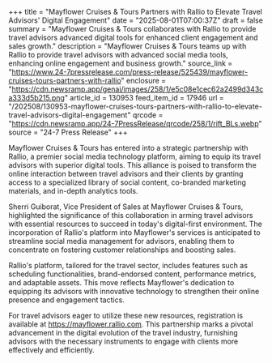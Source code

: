 +++
title = "Mayflower Cruises & Tours Partners with Rallio to Elevate Travel Advisors' Digital Engagement"
date = "2025-08-01T07:00:37Z"
draft = false
summary = "Mayflower Cruises & Tours collaborates with Rallio to provide travel advisors advanced digital tools for enhanced client engagement and sales growth."
description = "Mayflower Cruises & Tours teams up with Rallio to provide travel advisors with advanced social media tools, enhancing online engagement and business growth."
source_link = "https://www.24-7pressrelease.com/press-release/525439/mayflower-cruises-tours-partners-with-rallio"
enclosure = "https://cdn.newsramp.app/genai/images/258/1/e5c08e1cec62a2499d343ca333d5b215.png"
article_id = 130953
feed_item_id = 17946
url = "/202508/130953-mayflower-cruises-tours-partners-with-rallio-to-elevate-travel-advisors-digital-engagement"
qrcode = "https://cdn.newsramp.app/24-7PressRelease/qrcode/258/1/rift_BLs.webp"
source = "24-7 Press Release"
+++

<p>Mayflower Cruises & Tours has entered into a strategic partnership with Rallio, a premier social media technology platform, aiming to equip its travel advisors with superior digital tools. This alliance is poised to transform the online interaction between travel advisors and their clients by granting access to a specialized library of social content, co-branded marketing materials, and in-depth analytics tools.</p><p>Sherri Guiborat, Vice President of Sales at Mayflower Cruises & Tours, highlighted the significance of this collaboration in arming travel advisors with essential resources to succeed in today's digital-first environment. The incorporation of Rallio's platform into Mayflower's services is anticipated to streamline social media management for advisors, enabling them to concentrate on fostering customer relationships and boosting sales.</p><p>Rallio's platform, tailored for the travel sector, includes features such as scheduling functionalities, brand-endorsed content, performance metrics, and adaptable assets. This move reflects Mayflower's dedication to equipping its advisors with innovative technology to strengthen their online presence and engagement tactics.</p><p>For travel advisors eager to utilize these new resources, registration is available at <a href='https://mayflower.rallio.com' rel='nofollow' target='_blank'>https://mayflower.rallio.com</a>. This partnership marks a pivotal advancement in the digital evolution of the travel industry, furnishing advisors with the necessary instruments to engage with clients more effectively and efficiently.</p>